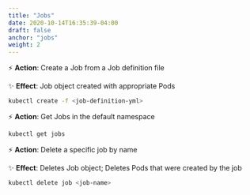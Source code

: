 ```yaml
---
title: "Jobs"
date: 2020-10-14T16:35:39-04:00
draft: false
anchor: "jobs"
weight: 2
---
```


⚡️ **Action**: Create a Job from a Job definition file

✨ **Effect**: Job object created with appropriate Pods

```bash
kubectl create -f <job-definition-yml>
```

⚡️ **Action**: Get Jobs in the default namespace

```bash
kubectl get jobs
```

⚡️ **Action**: Delete a specific job by name 

✨ **Effect**: Deletes Job object; Deletes Pods that were created by the job

```bash
kubectl delete job <job-name>
```